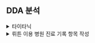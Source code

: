 ## DDA 분석
<details>
<summary>타이타닉</summary>

# PassengerId
# Pclass
# Name
# Sex
# Age
# SibSp
# Parch
# Ticket
# Fare
# Embarked
|--|--|--|--|
|Variable|Definition|Key|분석가 의견|
</details>
<details>
<summary>뤼튼 이용 병원 진료 기록 항목 작성</summary>

|항목|의미| 정상 범위|Key|분석가 의견|
|--|--|--|--|--|
| 환자ID| 환자를 식별하는 고유한 ID| 없음|등록순서|통계로 알아낼 수 있는 값이 없음|
|Large Lymphocyte|혈액 내 큰 림프구 수치를 나타내는 지표|1,500-4,500 / μL|0 - 89|면역기능을 확인 할수 있음|
|Location of herniation|탈출한 디스크의 위치로 매개변수|없음|1,2,3,4,5|탈출된 디스크의 위치를 std 기준값으로 수치화|
|ODI|척추 통증 장애 지수로, 일상 생활에서 발생하는 제한 정도를 평가하는 지표| 0-100|NaN - 68|척추 통증 장애에 따른 일상생활이 가능한 정도의 범위|
|가족력|질병이나 유전적 소인이 부모나 가족 선조에 보이는 경우|없음(또는 해당 질환)|무 : 0, 유 : 1|가족력 유무확인|
|간질성폐질환|폐 건강 상태를 나타내는 지표|없음 또는 치료 후 정상|||
|고혈압여부|고혈압 유무를 나타내는 지표|정상: 90/60-120/80 mmHg|||
|과거수술횟수| 과거 수술을 받은 횟수를 나타내는 지표|0 이상|||
|당뇨여부|당뇨병 유무를 나타내는 지표|정상: 공복혈당 < 100 mg/dL|||
|말초동맥질환여부|말초 동맥 질환 유무를 나타내는 지표|없음 또는 치료 후 정상|||
|빈혈여부|빈혈 유무를 나타내는 지표| 여성: 헤모글로빈 < 12 g/dL |||
| 성별| 남성 또는 여성 성별을 나타내는 지표| 없음|||
| 스테로이드치료| 스테로이드 치료 여부를 나타내는 지표| 없음 또는 치료 후 정상 |||
| 신부전여부| 신장 건강 상태를 나타내는 지표| 없음 또는 치료 후 정상 |||
| 신장| 체내 물질의 정상적인 배설을 도와주는 신장 기능을 나타내는 지표 | 여성: 70-140 mL/min/1.73 m² |||
| 심혈관질환| 심혈관 건강 상태를 나타내는 지표| 없음 또는 치료 후 정상 |||
| 암발병여부| 암 발생 여부를 나타내는 지표| 없음 또는 발병 후 치료 |||
| 연령| 나이를 나타내는 지표| 0 이상|||
| 우울증여부| 우울증 유무를 나타내는 지표| 없음 또는 치료 후 정상 |||
| 입원기간| 입원한 기간을 나타내는 지표| 0 이상|||
| 입원일자| 입원일을 나타내는 지표| 없음|||
| 종양진행여부| 종양의 진행 상태를 나타내는 지표| 없음 또는 치료 후 정상 |||
| 직업| 환자의 직업을 나타내는 지표| 없음 또는 해당 직업|||
| 체중| 체중을 나타내는 지표| 정상: 18.5-24.9 kg/m²|||
| 퇴원일자| 퇴원일을 나타내는 지표| 없음|||
| 헤모글로빈수치| 혈중 헤모글로빈 농도를 나타내는 지표| 여성: 12-16 g/dL|||
| 혈전합병증여부| 혈전 합병증 유무를 나타내는 지표| 없음 또는 치료 후 정상 |||
| 환자통증정도| 환자의 통증 정도를 평가하는 지표| 0-10(10이 가장 심각)|||
| 흡연여부| 흡연 여부를 나타내는 지표| 없음 또는 해당 여부|||
| 통증기간(월)| 통증이 시작된 지난 기간을 나타내는 지표| 0 이상|||
| 수술기법| 수술 시 사용된 기술을 나타내는 지표| 없음 또는 해당 기술|||
| 수술시간| 수술 소요 시간을 나타내는 지표| 0 이상|||
| 수술실패여부| 수술 실패 여부를 나타내는 지표| 없음 또는 해당 여부|||
| 수술일자| 수술을 받은 날짜를 나타내는 지표| 없음|||
| 재발여부| 척추 통증이 재발되었는지 여부를 나타내는 지표| 없음 또는 해당 여부|||
| 혈액형| 환자의 혈액형을 나타내는 지표| 없음 또는 해당 혈액형 |||
| 전방디스크높이(mm)| 전방 디스크의 높이를 나타내는 지표| 0 이상|||
| 후방디스크높이(mm)| 후방 디스크의 높이를 나타내는 지표| 0 이상|||
| 지방축적도| 지방 축적 정도를 나타내는 지표| 정상: 20-25%|||
| Instability| 척추 안정성을 나타내는 지표| 없음 또는 해당 여부|||
| MF + ES| 혼합 신경병증 및 대량 열 치료(미세파 관리 및 전기 자극)로 수행된 치료법| 없음 또는 해당 여부|||
| Modic change| 검은색과 밝은색의 조합으로 척추의 변형을 표시하는 방법으로, 척추 통증과 관련이 있을 수 있다. | 없음 또는 해당 여부|||
| PI| 척추 곡률을 나타내는 지표| 30-40도|||
| PT| 척추 곡률을 나타내는 지표| 13-17도|||
| Seg Angle(raw)| 척추 각도를 나타내는 지표| 없음|||
| Vaccum disc| Vaccum disk는 디스크의 최종 단계로, 이 상태에서 쉽게 부러져 다른 퇴행성 디스크 질환을 유발한다. | 없음 또는 해당 여부|||
| 골밀도| 골의 밀도를 나타내는 지표| 약 1 g/cm³ 이상|||
| 디스크단면적| 디스크 단면적을 나타내는 지표| 50-200 px²|||
| 디스크위치| 디스크의 위치를 나타내는 지표| 없음 또는 해당 위치 |||
| 척추이동척도| 척추 이동 범위를 나타내는 지표| 10-15 °|||
| 척추전방위증| 척추의 사진에서 전방위증을 발견한 경우의 수준을 나타내는 지표 | 없음 또는 해당 위치 |||
</details>